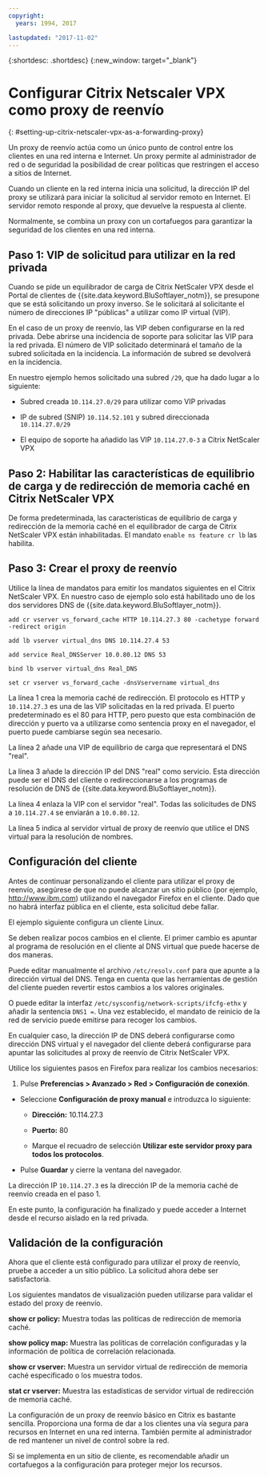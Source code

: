 ```yaml
---
copyright:
  years: 1994, 2017

lastupdated: "2017-11-02"
---
```


{:shortdesc: .shortdesc}
{:new_window: target="_blank"}

# Configurar Citrix Netscaler VPX como proxy de reenvío
{: #setting-up-citrix-netscaler-vpx-as-a-forwarding-proxy}

Un proxy de reenvío actúa como un único punto de control entre los clientes en una red interna e Internet. Un proxy permite al administrador de red o de seguridad la posibilidad de crear políticas que restringen el acceso a sitios de Internet.

Cuando un cliente en la red interna inicia una solicitud, la dirección IP del proxy se utilizará para iniciar la solicitud al servidor remoto en Internet. El servidor remoto responde al proxy, que devuelve la respuesta al cliente.

Normalmente, se combina un proxy con un cortafuegos para garantizar la seguridad de los clientes en una red interna.

## Paso 1: VIP de solicitud para utilizar en la red privada 

Cuando se pide un equilibrador de carga de Citrix NetScaler VPX desde el Portal de clientes de {{site.data.keyword.BluSoftlayer_notm}}, se presupone que se está solicitando un proxy inverso. Se le solicitará al solicitante el número de direcciones IP "públicas" a utilizar como IP virtual (VIP).

En el caso de un proxy de reenvío, las VIP deben configurarse en la red privada. Debe abrirse una incidencia de soporte para solicitar las VIP para la red privada. El número de VIP solicitado determinará el tamaño de la subred solicitada en la incidencia. La información de subred se devolverá en la incidencia.

En nuestro ejemplo hemos solicitado una subred `/29`, que ha dado lugar a lo siguiente:

* Subred creada `10.114.27.0/29` para utilizar como VIP privadas

* IP de subred (SNIP) `10.114.52.101` y subred direccionada `10.114.27.0/29`

* El equipo de soporte ha añadido las VIP `10.114.27.0-3` a Citrix NetScaler VPX

## Paso 2: Habilitar las características de equilibrio de carga y de redirección de memoria caché en Citrix NetScaler VPX

De forma predeterminada, las características de equilibrio de carga y redirección de la memoria caché en el equilibrador de carga de Citrix NetScaler VPX están inhabilitadas. El mandato `enable ns feature cr lb` las habilita.


## Paso 3: Crear el proxy de reenvío

Utilice la línea de mandatos para emitir los mandatos siguientes en el Citrix NetScaler VPX. En nuestro caso de ejemplo solo está habilitado uno de los dos servidores DNS de {{site.data.keyword.BluSoftlayer_notm}}.  

```
add cr vserver vs_forward_cache HTTP 10.114.27.3 80 -cachetype forward -redirect origin

add lb vserver virtual_dns DNS 10.114.27.4 53

add service Real_DNSServer 10.0.80.12 DNS 53

bind lb vserver virtual_dns Real_DNS

set cr vserver vs_forward_cache -dnsVservername virtual_dns
```

La línea 1 crea la memoria caché de redirección. El protocolo es HTTP y `10.114.27.3` es una de las VIP solicitadas en la red privada. El puerto predeterminado es el 80 para HTTP, pero puesto que esta combinación de dirección y puerto va a utilizarse como sentencia proxy en el navegador, el puerto puede cambiarse según sea necesario.

La línea 2 añade una VIP de equilibrio de carga que representará el DNS "real".

La línea 3 añade la dirección IP del DNS "real" como servicio. Esta dirección puede ser el DNS del cliente o redireccionarse a los programas de resolución de DNS de {{site.data.keyword.BluSoftlayer_notm}}.

La línea 4 enlaza la VIP con el servidor "real". Todas las solicitudes de DNS a `10.114.27.4` se enviarán a `10.0.80.12`.

La línea 5 indica al servidor virtual de proxy de reenvío que utilice el DNS virtual para la resolución de nombres.

## Configuración del cliente

Antes de continuar personalizando el cliente para utilizar el proxy de reenvío, asegúrese de que no puede alcanzar un sitio público (por ejemplo, http://www.ibm.com) utilizando el navegador Firefox en el cliente. Dado que no habrá interfaz pública en el cliente, esta solicitud debe fallar. 

El ejemplo siguiente configura un cliente Linux.

Se deben realizar pocos cambios en el cliente. El primer cambio es apuntar al programa de resolución en el cliente al DNS virtual que puede hacerse de dos maneras.

Puede editar manualmente el archivo `/etc/resolv.conf` para que apunte a la dirección virtual del DNS. Tenga en cuenta que las herramientas de gestión del cliente pueden revertir estos cambios a los valores originales.  

O puede editar la interfaz `/etc/sysconfig/network-scripts/ifcfg-ethx` y añadir la sentencia `DNS1 =`. Una vez establecido, el mandato de reinicio de la red de servicio puede emitirse para recoger los cambios.

En cualquier caso, la dirección IP de DNS deberá configurarse como dirección DNS virtual y el navegador del cliente deberá configurarse para apuntar las solicitudes al proxy de reenvío de Citrix NetScaler VPX.

Utilice los siguientes pasos en Firefox para realizar los cambios necesarios:

1. Pulse **Preferencias > Avanzado > Red > Configuración de conexión**.

* Seleccione **Configuración de proxy manual** e introduzca lo siguiente:

  * **Dirección:** 10.114.27.3

  * **Puerto:** 80

  * Marque el recuadro de selección **Utilizar este servidor proxy para todos los protocolos**.

* Pulse **Guardar** y cierre la ventana del navegador.

La dirección IP `10.114.27.3` es la dirección IP de la memoria caché de reenvío creada en el paso 1.

En este punto, la configuración ha finalizado y puede acceder a Internet desde el recurso aislado en la red privada.

## Validación de la configuración

Ahora que el cliente está configurado para utilizar el proxy de reenvío, pruebe a acceder a un sitio público. La solicitud ahora debe ser satisfactoria.

Los siguientes mandatos de visualización pueden utilizarse para validar el estado del proxy de reenvío.

**show cr policy:** Muestra todas las políticas de redirección de memoria caché.

**show policy map:** Muestra las políticas de correlación configuradas y la información de política de correlación relacionada.

**show cr vserver:** Muestra un servidor virtual de redirección de memoria caché especificado o los muestra todos.

**stat cr vserver:** Muestra las estadísticas de servidor virtual de redirección de memoria caché.

La configuración de un proxy de reenvío básico en Citrix es bastante sencilla. Proporciona una forma de dar a los clientes una vía segura para recursos en Internet en una red interna. También permite al administrador de red mantener un nivel de control sobre la red.

Si se implementa en un sitio de cliente, es recomendable añadir un cortafuegos a la configuración para proteger mejor los recursos.
